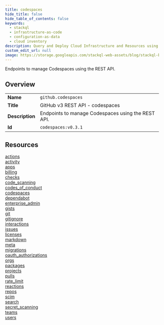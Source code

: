 ```yaml
---
title: codespaces
hide_title: false
hide_table_of_contents: false
keywords:
  - stackql
  - infrastructure-as-code
  - configuration-as-data
  - cloud inventory
description: Query and Deploy Cloud Infrastructure and Resources using SQL
custom_edit_url: null
image: https://storage.googleapis.com/stackql-web-assets/blog/stackql-blog-post-featured-image.png
---
```

Endpoints to manage Codespaces using the REST API.  
    

## Overview
<table><tbody>
<tr><td><b>Name</b></td><td><code>github.codespaces</code></td></tr>
<tr><td><b>Title</b></td><td>GitHub v3 REST API - codespaces</td></tr>
<tr><td><b>Description</b></td><td>Endpoints to manage Codespaces using the REST API.</td></tr>
<tr><td><b>Id</b></td><td><code>codespaces:v0.3.1</code></td></tr>
</tbody></table>

## Resources
<div class="row">
<div class="providerDocColumn">
<a href="/providers/github/codespaces/actions/index.md">actions</a><br />
<a href="/providers/github/codespaces/activity/index.md">activity</a><br />
<a href="/providers/github/codespaces/apps/index.md">apps</a><br />
<a href="/providers/github/codespaces/billing/index.md">billing</a><br />
<a href="/providers/github/codespaces/checks/index.md">checks</a><br />
<a href="/providers/github/codespaces/code_scanning/index.md">code_scanning</a><br />
<a href="/providers/github/codespaces/codes_of_conduct/index.md">codes_of_conduct</a><br />
<a href="/providers/github/codespaces/codespaces/index.md">codespaces</a><br />
<a href="/providers/github/codespaces/dependabot/index.md">dependabot</a><br />
<a href="/providers/github/codespaces/enterprise_admin/index.md">enterprise_admin</a><br />
<a href="/providers/github/codespaces/gists/index.md">gists</a><br />
<a href="/providers/github/codespaces/git/index.md">git</a><br />
<a href="/providers/github/codespaces/gitignore/index.md">gitignore</a><br />
<a href="/providers/github/codespaces/interactions/index.md">interactions</a><br />
<a href="/providers/github/codespaces/issues/index.md">issues</a><br />
<a href="/providers/github/codespaces/licenses/index.md">licenses</a><br />
</div>
<div class="providerDocColumn">
<a href="/providers/github/codespaces/markdown/index.md">markdown</a><br />
<a href="/providers/github/codespaces/meta/index.md">meta</a><br />
<a href="/providers/github/codespaces/migrations/index.md">migrations</a><br />
<a href="/providers/github/codespaces/oauth_authorizations/index.md">oauth_authorizations</a><br />
<a href="/providers/github/codespaces/orgs/index.md">orgs</a><br />
<a href="/providers/github/codespaces/packages/index.md">packages</a><br />
<a href="/providers/github/codespaces/projects/index.md">projects</a><br />
<a href="/providers/github/codespaces/pulls/index.md">pulls</a><br />
<a href="/providers/github/codespaces/rate_limit/index.md">rate_limit</a><br />
<a href="/providers/github/codespaces/reactions/index.md">reactions</a><br />
<a href="/providers/github/codespaces/repos/index.md">repos</a><br />
<a href="/providers/github/codespaces/scim/index.md">scim</a><br />
<a href="/providers/github/codespaces/search/index.md">search</a><br />
<a href="/providers/github/codespaces/secret_scanning/index.md">secret_scanning</a><br />
<a href="/providers/github/codespaces/teams/index.md">teams</a><br />
<a href="/providers/github/codespaces/users/index.md">users</a><br />
</div>
</div>
